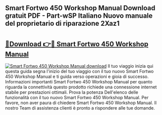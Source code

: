 ## Smart Fortwo 450 Workshop Manual Download gratuit PDF - Part-wSP Italiano Nuovo manuale del proprietario di riparazione 2Xaz1

# <h2><a href="http://dfe2rpo.blite.top/?on=Smart+Fortwo+450+Workshop+Manual">🔗Download 👉🔴 Smart Fortwo 450 Workshop Manual</a></h2>

[![Smart Fortwo 450 Workshop Manual download](https://i.imgur.com/lujVjoI.png)](http://dfe2rpo.blite.top/?on=Smart+Fortwo+450+Workshop+Manual)
Il tuo viaggio inizia qui questa guida segna l'inizio del tuo viaggio con il tuo nuovo Smart Fortwo 450 Workshop Manual e ti guida verso operazioni e gioia di successo. Informazioni importanti Smart Fortwo 450 Workshop Manual per quanto riguarda la connettività questo prodotto richiede una connessione internet stabile per prestazioni ottimali. Prova la potenza Dell'elenco delle funzionalità con il tuo nuovo Smart Fortwo 450 Workshop Manual. Per favore, non aver paura di chiedere Smart Fortwo 450 Workshop Manual. Il nostro Team di assistenza clienti è pronto a rispondere alle tue domande.
